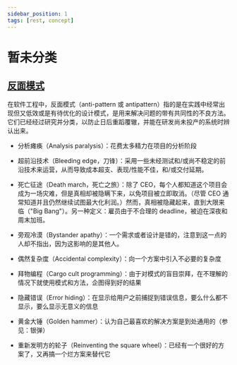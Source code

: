 ```yaml
---
sidebar_position: 1
tags: [rest, concept]
---
```


# 暂未分类

## [反面模式](https://zh.wikipedia.org/wiki/%E5%8F%8D%E9%9D%A2%E6%A8%A1%E5%BC%8F)

在软件工程中，反面模式（anti-pattern 或 antipattern）指的是在实践中经常出现但又低效或是有待优化的设计模式，是用来解决问题的带有共同性的不良方法。它们已经经过研究并分类，以防止日后重蹈覆辙，并能在研发尚未投产的系统时辨认出来。

- 分析瘫痪（Analysis paralysis）：花费太多精力在项目的分析阶段

- 超前沿技术（Bleeding edge，刀锋）：采用一些未经测试和/或尚不稳定的前沿技术来运营，从而导致成本超支、表现/性能不佳，和/或交付延期。

- 死亡征途（Death march，死亡之旅）：除了 CEO，每个人都知道这个项目会成为一场灾难，但是真相却被隐瞒下来，以免项目被立即取消。（尽管 CEO 通常知道并且仍然继续试图最大化利润。）然而，真相被隐藏起来，直到大限来临（"Big Bang"）。另一种定义：雇员由于不合理的 deadline，被迫在深夜和周末加班。

- 旁观冷漠（Bystander apathy）：一个需求或者设计是错的，注意到这一点的人却不指出，因为这影响的是其他人。

- 偶然复杂度（Accidental complexity）：向一个方案中引入不必要的复杂度

- 拜物编程（Cargo cult programming）：由于对模式的盲目崇拜，在不理解的情况下就使用模式和方法，企图得到好的结果

- 隐藏错误（Error hiding）：在显示给用户之前捕捉到错误信息，要么什么都不显示，要么显示无意义的信息

- 黄金大锤（Golden hammer）：认为自己最喜欢的解决方案是到处通用的（参见：银弹）

- 重新发明方的轮子（Reinventing the square wheel）：已经有一个很好的方案了，又再搞一个烂方案来替代它

